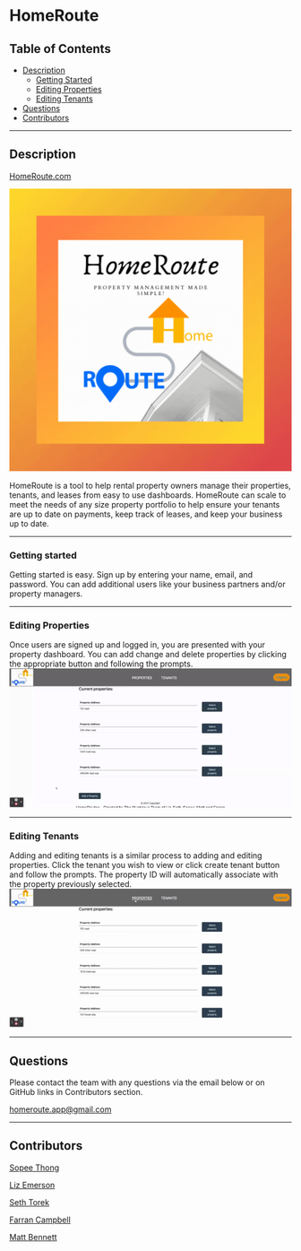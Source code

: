 # HomeRoute
## Table of Contents
* [Description](#description)
    * [Getting Started](#getting-started)
    * [Editing Properties](#editing-properties)
    * [Editing Tenants](#editing-tenants)
* [Questions](#questions)
* [Contributors](#contributors)

---
<a name='description'></a>

## Description

[HomeRoute.com](https://agile-chamber-82462.herokuapp.com/)

![Alt Text](public/images/logo.gif)

HomeRoute is a tool to help rental property owners manage their properties, tenants, and leases from easy to use dashboards. HomeRoute can scale to meet the needs of any size property portfolio to help ensure your tenants are up to date on payments, keep track of leases, and keep your business up to date. 

---
<a name='getting-started'></a>
### Getting started

Getting started is easy. Sign up by entering your name, email, and password. You can add additional users like your business partners and/or property managers. 



---
<a name='editing-properties'></a>
### Editing Properties

Once users are signed up and logged in, you are presented with your property dashboard. You can add change and delete properties by clicking the appropriate button and following the prompts. 
![Alt Text](add-property.gif)

---
<a name='editing-tenants'></a>
### Editing Tenants

Adding and editing tenants is a similar process to adding and editing properties. Click the tenant you wish to view or click create tenant button and follow the prompts. The property ID will automatically associate with the property previously selected.
![Alt Text](add-tenant.gif)

---
<a name='Questions'></a>
## Questions
Please contact the team with any questions via the email below or on GitHub links in Contributors section.

<homeroute.app@gmail.com>

---

<a name='Contributors'></a>
## Contributors

[Sopee Thong](https://github.com/sopeethong1)

[Liz Emerson](https://github.com/uknity)

[Seth Torek](https://github.com/sttorek)

[Farran Campbell](https://github.com/farrancampbell)

[Matt Bennett](https://github.com/mattyb5000)

